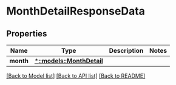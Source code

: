 # MonthDetailResponseData

## Properties

Name | Type | Description | Notes
------------ | ------------- | ------------- | -------------
**month** | [***::models::MonthDetail**](MonthDetail.md) |  | 

[[Back to Model list]](../README.md#documentation-for-models) [[Back to API list]](../README.md#documentation-for-api-endpoints) [[Back to README]](../README.md)


